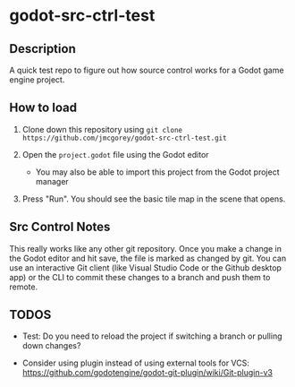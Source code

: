 # godot-src-ctrl-test

## Description

A quick test repo to figure out how source control works for a Godot game engine project.

## How to load

1. Clone down this repository using `git clone https://github.com/jmcgorey/godot-src-ctrl-test.git`

2. Open the `project.godot` file using the Godot editor

    - You may also be able to import this project from the Godot project manager

3. Press "Run". You should see the basic tile map in the scene that opens.

## Src Control Notes

This really works like any other git repository. Once you make a change in the Godot editor and hit save, the file is marked as changed by git. You can use an interactive Git client (like Visual Studio Code or the Github desktop app) or the CLI to commit these changes to a branch and push them to remote.

## TODOS

-   Test: Do you need to reload the project if switching a branch or pulling down changes?

-   Consider using plugin instead of using external tools for VCS: https://github.com/godotengine/godot-git-plugin/wiki/Git-plugin-v3
